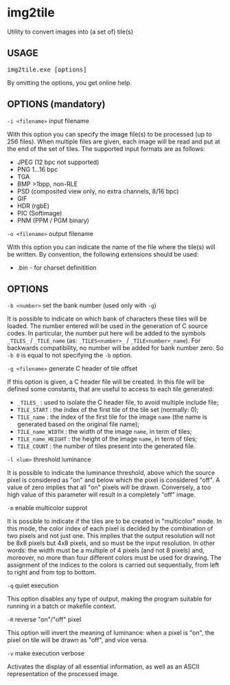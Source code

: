 # img2tile
Utility to convert images into (a set of) tile(s)

## USAGE

<pre>img2tile.exe [options]</pre>

By omitting the options, you get online help.

## OPTIONS (mandatory)

`-i <filename>` input filename

With this option you can specify the image file(s) to be processed (up to 256 files). When multiple files are given, each image will be read and put at the end of the set of tiles. The supported input formats are as follows:

 * JPEG (12 bpc not supported)
 * PNG 1...16 bpc
 * TGA
 * BMP >1bpp, non-RLE
 * PSD (composited view only, no extra channels, 8/16  bpc)
 * GIF
 * HDR (rgbE)
 * PIC (Softimage)
 * PNM (PPM / PGM binary)

`-o <filename>` output filename

With this option you can indicate the name of the file where the tile(s) will be written. By convention, the following extensions should be used:
 * .bin - for charset definitition

## OPTIONS

`-b <number>`   set the bank number (used only with `-g`)

It is possible to indicate on which bank of characters these tiles will be loaded. The number entered will be used in the generation of C source codes. In particular, the number put here will be added to the symbols `_TILES_` / `_TILE_name` (as: `_TILES<number>_` / `_TILE<number>_name`). For backwards compatibility, no number will be added for bank number zero. So `-b 0` is equal to not specifying the `-b` option.

`-g <filename>` generate C header of tile offset

If this option is given, a C header file will be created. In this file will be defined some constants, that are useful to access to each tile generated:
  * `_TILES_` : used to isolate the C header file, to avoid multiple include file;
  * `TILE_START` : the index of the first tile of the tile set (normally: 0);
  * `TILE_name` : the index of the first tile for the image `name` (the name is generated based on the original file name); 
  * `TILE_name_WIDTH` : the width of the image `name`, in term of tiles;
  * `TILE_name_HEIGHT` : the height of the image `name`, in term of tiles;
  * `TILE_COUNT` : the number of tiles present into the generated file.

`-l <lum>`      threshold luminance

It is possible to indicate the luminance threshold, above which the source pixel is considered as "on" and below which the pixel is considered "off". A value of zero implies that all "on" pixels will be drawn. Conversely, a too high value of this parameter will result in a completely "off" image.

`-m`            enable multicolor supprot

It is possible to indicate if the tiles are to be created in "multicolor" mode. In this mode, the color index of each pixel is decided by the combination of two pixels and not just one. This implies that the output resolution will not be 8x8 pixels but 4x8 pixels, and so must be the input resolution. In other words: the width must be a multiple of 4 pixels (and not 8 pixels) and, moreover, no more than four different colors must be used for drawing. The assignment of the indices to the colors is carried out sequentially, from left to right and from top to bottom.

`-q`            quiet execution

This option disables any type of output, making the program suitable for running in a batch or makefile context.

`-R`            reverse "on"/"off" pixel

This option will invert the meaning of luminance: when a pixel is "on", the pixel on tile will be drawn as "off", and vice versa.

`-v`            make execution verbose

Activates the display of all essential information, as well as an ASCII representation of the processed image.